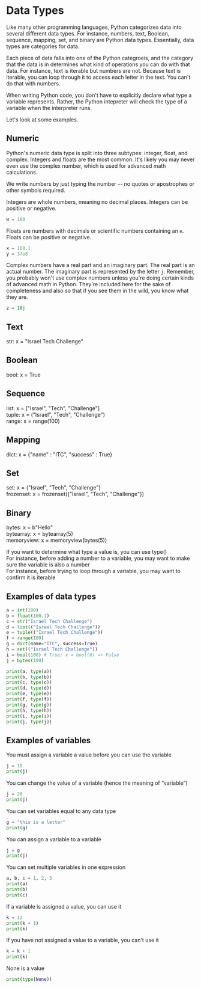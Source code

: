 # Data Types

Like many other programming languages, Python categorizes data into several different data types. For instance, numbers, text, Boolean, sequence, mapping, set, and binary are Python data types. Essentially, data types are categories for data. 

Each piece of data falls into one of the Python categroeis, and the category that the data is in determines what kind of operations you can do with that data. For instance, text is iterable but numbers are not. Because text is iterable, you can loop through it to access each letter in the text. You can't do that with numbers.

When writing Python code, you don't have to explicitly declare what type a variable represents. Rather, the Python intepreter will check the type of a variable when the interpreter runs.

Let's look at some examples.

## Numeric

Python's numeric data type is split into three subtypes: integer, float, and complex. Integers and floats are the most common. It's likely you may never even use the complex number, which is used for advanced math calculations.  

We write numbers by just typing the number -- no quotes or apostrophes or other symbols required.  

Integers are whole numbers, meaning no decimal places. Integers can be positive or negative.  
```python
w = 100  
```

Floats are numbers with decimals or scientific numbers containing an `e`. Floats can be positive or negative.
```python
x = 100.1  
y = 37e8
```

Complex numbers have a real part and an imaginary part. The real part is an actual number. The imaginary part is represented by the letter `j`. Remember, you probably won't use complex numbers unless you're doing certain kinds of advanced math in Python. They're included here for the sake of completeness and also so that if you see them in the wild, you know what they are.
```python
z = 10j  
 ```
 
 
## Text
str: x = "Israel Tech Challenge"  

## Boolean
bool: x = True  

## Sequence
list: x = \["Israel", "Tech", "Challenge"]  
tuple: x = ("Israel", "Tech", "Challenge")  
range: x = range(100)  

## Mapping
dict: x = {"name" : "ITC", "success" : True}  

## Set
set: x = {"Israel", "Tech", "Challenge"}  
frozenset: x = frozenset({"Israel", "Tech", "Challenge"})  

## Binary
bytes: x = b"Hello"  
bytearray: x = bytearray(5)  
memoryview: x = memoryview(bytes(5))  


If you want to determine what type a value is, you can use type()  
For instance, before adding a number to a variable, you may want to make sure the variable is also a number  
For instance, before trying to loop through a variable, you may want to confirm it is iterable  

## Examples of data types  

```python
a = int(100)  
b = float(100.1)  
c = str("Israel Tech Challenge")  
d = list(("Israel Tech Challenge"))  
e = tuple(("Israel Tech Challenge"))  
f = range(100)  
g = dict(name="ITC", success=True)  
h = set(("Israel Tech Challenge"))  
i = bool(100) # True; x = bool(0) => False  
j = bytes(100)  
```

```python
print(a, type(a))  
print(b, type(b))  
print(c, type(c))  
print(d, type(d))  
print(e, type(e))  
print(f, type(f))  
print(g, type(g))  
print(h, type(h))  
print(i, type(i))  
print(j, type(j))  
```

## Examples of variables

You must assign a variable a value before you can use the variable  
```python
j = 10  
print(j)
```


You can change the value of a variable (hence the meaning of “variable”)  
```python
j = 20    
print(j)  
```

You can set variables equal to any data type  
```python
g = "this is a letter"   
print(g)  
```

You can assign a variable to a variable  
```python
j = g    
print(j)
```


You can set multiple variables in one expression  
```python
a, b, c = 1, 2, 3    
print(a)  
print(b)  
print(c)  
```

If a variable is assigned a value, you can use it
```python
k = 12  
print(k + 1)  
print(k)  
```

If you have not assigned a value to a variable, you can't use it  
```python
k = k + 1  
print(k)  
```

None is a value  
```python
print(type(None))  
```





